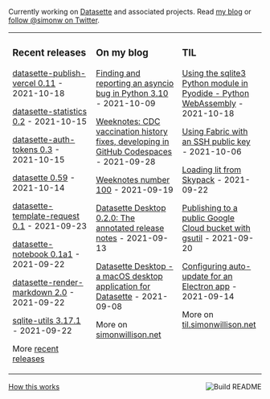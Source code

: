 Currently working on [Datasette](https://datasette.io/) and associated projects. Read [my blog](https://simonwillison.net/) or [follow @simonw on Twitter](https://twitter.com/simonw).

<table><tr><td valign="top" width="33%">

### Recent releases
<!-- recent_releases starts -->
[datasette-publish-vercel 0.11](https://github.com/simonw/datasette-publish-vercel/releases/tag/0.11) - 2021-10-18

[datasette-statistics 0.2](https://github.com/simonw/datasette-statistics/releases/tag/0.2) - 2021-10-15

[datasette-auth-tokens 0.3](https://github.com/simonw/datasette-auth-tokens/releases/tag/0.3) - 2021-10-15

[datasette 0.59](https://github.com/simonw/datasette/releases/tag/0.59) - 2021-10-14

[datasette-template-request 0.1](https://github.com/simonw/datasette-template-request/releases/tag/0.1) - 2021-09-23

[datasette-notebook 0.1a1](https://github.com/simonw/datasette-notebook/releases/tag/0.1a1) - 2021-09-22

[datasette-render-markdown 2.0](https://github.com/simonw/datasette-render-markdown/releases/tag/2.0) - 2021-09-22

[sqlite-utils 3.17.1](https://github.com/simonw/sqlite-utils/releases/tag/3.17.1) - 2021-09-22
<!-- recent_releases ends -->
More [recent releases](https://github.com/simonw/simonw/blob/main/releases.md)
</td><td valign="top" width="34%">

### On my blog
<!-- blog starts -->
[Finding and reporting an asyncio bug in Python 3.10](http://simonwillison.net/2021/Oct/9/finding-and-reporting-a-bug/) - 2021-10-09

[Weeknotes: CDC vaccination history fixes, developing in GitHub Codespaces](http://simonwillison.net/2021/Sep/28/weeknotes/) - 2021-09-28

[Weeknotes number 100](http://simonwillison.net/2021/Sep/19/weeknotes/) - 2021-09-19

[Datasette Desktop 0.2.0: The annotated release notes](http://simonwillison.net/2021/Sep/13/datasette-desktop-2/) - 2021-09-13

[Datasette Desktop - a macOS desktop application for Datasette](http://simonwillison.net/2021/Sep/8/datasette-desktop/) - 2021-09-08
<!-- blog ends -->
More on [simonwillison.net](https://simonwillison.net/)
</td><td valign="top" width="33%">

### TIL
<!-- tils starts -->
[Using the sqlite3 Python module in Pyodide - Python WebAssembly](https://til.simonwillison.net/python/sqlite-in-pyodide) - 2021-10-18

[Using Fabric with an SSH public key](https://til.simonwillison.net/python/fabric-ssh-key) - 2021-10-06

[Loading lit from Skypack](https://til.simonwillison.net/javascript/lit-with-skypack) - 2021-09-22

[Publishing to a public Google Cloud bucket with gsutil](https://til.simonwillison.net/googlecloud/gsutil-bucket) - 2021-09-20

[Configuring auto-update for an Electron app](https://til.simonwillison.net/electron/electrion-auto-update) - 2021-09-14
<!-- tils ends -->
More on [til.simonwillison.net](https://til.simonwillison.net/)
</td></tr></table>

<a href="https://github.com/simonw/simonw/actions"><img src="https://github.com/simonw/simonw/workflows/Build%20README/badge.svg" align="right" alt="Build README"></a> <a href="https://simonwillison.net/2020/Jul/10/self-updating-profile-readme/">How this works</a>

